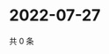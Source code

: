 # 2022-07-27

共 0 条

<!-- BEGIN WEIBO -->
<!-- 最后更新时间 Wed Jul 27 2022 23:01:44 GMT+0800 (China Standard Time) -->

<!-- END WEIBO -->
